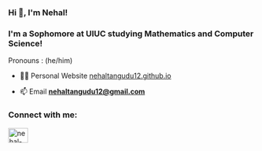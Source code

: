 <h3>Hi 👋, I'm Nehal!</h3>
<h3>I'm a Sophomore at UIUC studying Mathematics and Computer Science!</h3>
Pronouns : (he/him)

- 👨‍💻 Personal Website [nehaltangudu12.github.io](nehaltangudu12.github.io)

- 📫 Email **nehaltangudu12@gmail.com**

<h3 align="left">Connect with me:</h3>
<p align="left">
<a href="https://linkedin.com/in/nehal-sai-tangudu-737b00214" target="blank"><img align="center" src="https://raw.githubusercontent.com/rahuldkjain/github-profile-readme-generator/master/src/images/icons/Social/linked-in-alt.svg" alt="nehal-sai-tangudu-737b00214" height="30" width="40" /></a>
</p>
